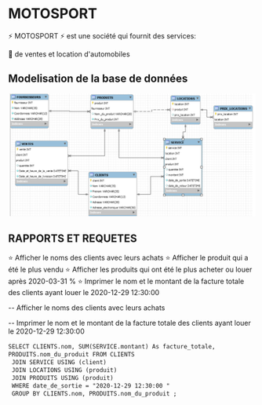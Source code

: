 
 # MOTOSPORT
 
:zap: MOTOSPORT :zap: est une société qui fournit des services:

:pushpin: de ventes et location d'automobiles 


 ## Modelisation de la base de données
 
![image](reverse_engenering_motosport.png)



## RAPPORTS ET REQUETES

:star: Afficher le noms des clients avec leurs achats 
:star: Afficher le produit qui a été le plus vendu
:star: Afficher les produits qui ont été le plus acheter ou louer après 2020-03-31 %
:star: Imprimer le nom et le montant de la facture totale des clients ayant louer le 2020-12-29 12:30:00 


-- Afficher le noms des clients avec leurs achats 



-- Imprimer le nom et le montant de la facture totale des clients ayant louer le 2020-12-29 12:30:00 

    SELECT CLIENTS.nom, SUM(SERVICE.montant) As facture_totale, PRODUITS.nom_du_produit FROM CLIENTS
     JOIN SERVICE USING (client)
     JOIN LOCATIONS USING (produit)
     JOIN PRODUITS USING (produit)
     WHERE date_de_sortie = "2020-12-29 12:30:00 "
     GROUP BY CLIENTS.nom, PRODUITS.nom_du_produit ;
